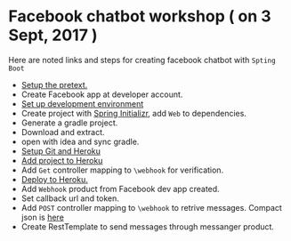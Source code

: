 # Facebook chatbot workshop ( on 3 Sept, 2017 )

Here are noted links and steps for creating facebook chatbot with `Spting Boot`

* [Setup the pretext.]()
* Create Facebook app at developer account.
* [Set up development environment]()
* Create project with [Spring Initializr](http://start.spring.io/), add `Web` to dependencies.
* Generate a gradle project.
* Download and extract.
* open with idea and sync gradle.
* [Setup Git and Heroku]()
* [Add project to Heroku]()
* Add `Get` controller mapping to `\webhook` for verification.
* [Deploy to Heroku.]()
* Add `Webhook` product from Facebook dev app created. 
* Set callback url and token.
* Add `POST` controller mapping to `\webhook` to retrive messages. Compact json is [here]()
* Create RestTemplate to send messages through messanger product.
